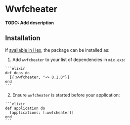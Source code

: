 # Wwfcheater

**TODO: Add description**

## Installation

If [available in Hex](https://hex.pm/docs/publish), the package can be installed as:

  1. Add `wwfcheater` to your list of dependencies in `mix.exs`:

    ```elixir
    def deps do
      [{:wwfcheater, "~> 0.1.0"}]
    end
    ```

  2. Ensure `wwfcheater` is started before your application:

    ```elixir
    def application do
      [applications: [:wwfcheater]]
    end
    ```

